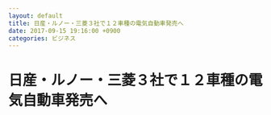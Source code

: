```yaml
---
layout: default
title: 日産・ルノー・三菱３社で１２車種の電気自動車発売へ
date: 2017-09-15 19:16:00 +0900
categories: ビジネス
---
```


# 日産・ルノー・三菱３社で１２車種の電気自動車発売へ

